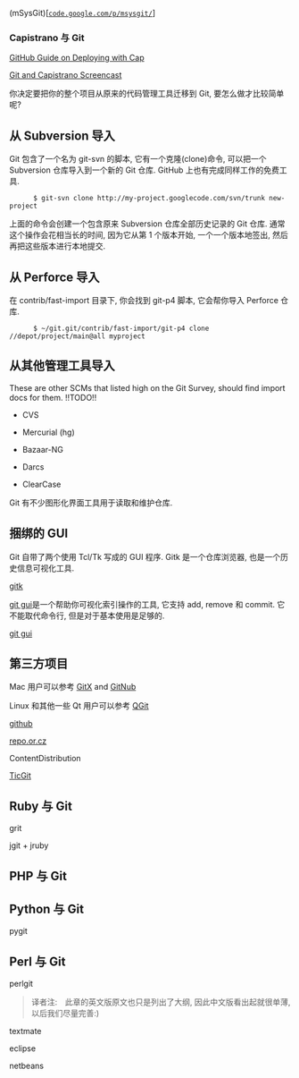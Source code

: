 (mSysGit)[[`code.google.com/p/msysgit/`](http://code.google.com/p/msysgit/)]

### Capistrano 与 Git

[GitHub Guide on Deploying with Cap](http://github.com/guides/deploying-with-capistrano)

[Git and Capistrano Screencast](http://www.vimeo.com/369095)

你决定要把你的整个项目从原来的代码管理工具迁移到 Git, 要怎么做才比较简单呢?

## 从 Subversion 导入

Git 包含了一个名为 git-svn 的脚本, 它有一个克隆(clone)命令, 可以把一个 Subversion 仓库导入到一个新的 Git 仓库. GitHub 上也有完成同样工作的免费工具.

```
      $ git-svn clone http://my-project.googlecode.com/svn/trunk new-project

```

上面的命令会创建一个包含原来 Subversion 仓库全部历史记录的 Git 仓库. 通常这个操作会花相当长的时间, 因为它从第 1 个版本开始, 一个一个版本地签出, 然后再把这些版本进行本地提交.

## 从 Perforce 导入

在 contrib/fast-import 目录下, 你会找到 git-p4 脚本, 它会帮你导入 Perforce 仓库.

```
      $ ~/git.git/contrib/fast-import/git-p4 clone //depot/project/main@all myproject

```

## 从其他管理工具导入

These are other SCMs that listed high on the Git Survey, should find import docs for them. !!TODO!!

*   CVS
*   Mercurial (hg)

*   Bazaar-NG

*   Darcs
*   ClearCase

Git 有不少图形化界面工具用于读取和维护仓库.

## 捆绑的 GUI

Git 自带了两个使用 Tcl/Tk 写成的 GUI 程序. Gitk 是一个仓库浏览器, 也是一个历史信息可视化工具.

[gitk](http://www.kernel.org/pub/software/scm/git/docs/gitk.html)

[git gui](http://www.kernel.org/pub/software/scm/git/docs/git-gui.html)是一个帮助你可视化索引操作的工具, 它支持 add, remove 和 commit. 它不能取代命令行, 但是对于基本使用是足够的.

[git gui](http://www.kernel.org/pub/software/scm/git/docs/git-gui.html)

## 第三方项目

Mac 用户可以参考 [GitX](http://gitx.frim.nl/) and [GitNub](http://github.com/Caged/gitnub/wikis)

Linux 和其他一些 Qt 用户可以参考 [QGit](http://digilander.libero.it/mcostalba/)

[github](http://wwww.github.com/)

[repo.or.cz](http://repo.or.cz/)

ContentDistribution

[TicGit](http://github.com/schacon/ticgit)

## Ruby 与 Git

grit

jgit + jruby

## PHP 与 Git

## Python 与 Git

pygit

## Perl 与 Git

perlgit

> 译者注:　此章的英文版原文也只是列出了大纲, 因此中文版看出起就很单薄, 以后我们尽量完善:)

textmate

eclipse

netbeans